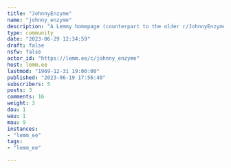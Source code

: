 ```yaml
---
title: "JohnnyEnzyme" 
name: "johnny_enzyme"
description: "A Lemmy homepage (counterpart to the older r/JohnnyEnzyme) for my working notes, tests, and for now, posts that I'm not sure yet where to best place within the Fedisphere.--Johnny"
type: community
date: "2023-06-29 12:34:59"
draft: false
nsfw: false
actor_id: "https://lemm.ee/c/johnny_enzyme"
host: lemm.ee
lastmod: "1969-12-31 19:00:00"
published: "2023-06-19 17:56:40"
subscribers: 5
posts: 3
comments: 16
weight: 3
dau: 1
wau: 1
mau: 9
instances:
- "lemm_ee"
tags: 
- "lemm_ee"

---
```

